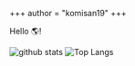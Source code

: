 +++
author = "komisan19"
+++

Hello 🌎!

![github stats](https://github-readme-stats.vercel.app/api?username=komisan19&theme=gotham&show_icons=true&count_private=true&line_height=40)
![Top Langs](https://github-readme-stats.vercel.app/api/top-langs/?username=komisan19&theme=gotham)
